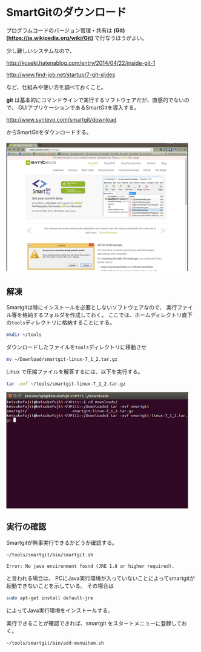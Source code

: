 # SmartGitのダウンロード

プログラムコードのバージョン管理・共有は **(Git)[https://ja.wikipedia.org/wiki/Git]**
で行なうほうがよい。

少し難しいシステムなので、

http://koseki.hatenablog.com/entry/2014/04/22/inside-git-1

http://www.find-job.net/startup/7-git-slides

など、仕組みや使い方を調べておくこと。

**git** は基本的にコマンドラインで実行するソフトウェアだが、直感的でないので、
GUIアプリケーションであるSmartGitを導入する。


http://www.syntevo.com/smartgit/download

からSmartGitをダウンロードする。

<img src=SmartGit_download.png width=480pt>


## 解凍
Smartgitは特にインストールを必要としないソフトウェアなので、
実行ファイル等を格納するフォルダを作成しておく。
ここでは、ホームディレクトリ直下の`tools`ディレクトリに格納することにする。

```bash
mkdir ~/tools
```

ダウンロードしたファイルを`tools`ディレクトリに移動させ
```bash
mv ~/Download/smartgit-linux-7_1_2.tar.gz
```

Linux で圧縮ファイルを解答するには、以下を実行する。
```bash
tar -xvf ~/tools/smartgit-linux-7_1_2.tar.gz
```

<img src=SmartGit_unzip.png width=480pt>

## 実行の確認
Smartgitが無事実行できるかどうか確認する。
```bash
~/tools/smartgit/bin/smartgit.sh
```

```
Error: No java environment found (JRE 1.8 or higher required).
```
と言われる場合は、
PCにJava実行環境が入っていないことによってsmartgitが起動できないことを示している。
その場合は
```bash
sudo apt-get install default-jre
```
によってJava実行環境をインストールする。

実行できることが確認できれば、smartgit をスタートメニューに登録しておく。
```bash
~/tools/smartgit/bin/add-menuitem.sh
```
